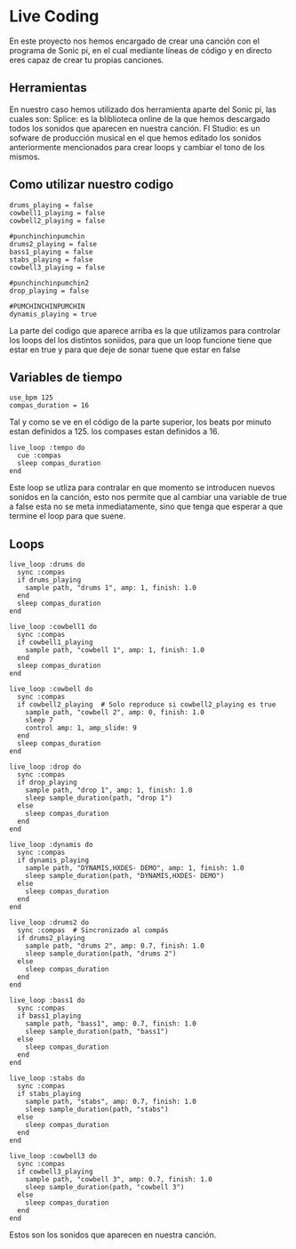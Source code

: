 # Live Coding

En este proyecto nos hemos encargado de crear una canción con el programa de Sonic pi, en el cual mediante líneas de código y en directo eres capaz de crear tu propias canciones.

## Herramientas

En nuestro caso hemos utilizado dos herramienta aparte del Sonic pi, las cuales son:
  Splice: es la bliblioteca online de la que hemos descargado todos los sonidos que aparecen en nuestra canción.
  Fl  Studio: es un sofware de producción musical en el que hemos editado los sonidos anteriormente mencionados para crear loops y cambiar el tono de los mismos.

## Como utilizar nuestro codigo

```rashberry
drums_playing = false
cowbell1_playing = false
cowbell2_playing = false

#punchinchinpumchin
drums2_playing = false
bass1_playing = false
stabs_playing = false
cowbell3_playing = false

#punchinchinpumchin2
drop_playing = false

#PUMCHINCHINPUMCHIN
dynamis_playing = true
```
La parte del codigo que aparece arriba es la que utilizamos para controlar los loops del los distintos soniidos, para que un loop funcione tiene que estar en true y para que deje de sonar tuene que estar en false

## Variables de tiempo
```rashberry
use_bpm 125
compas_duration = 16
```
Tal y como se ve en el código de la parte superior, los beats por minuto estan definidos a 125.
los compases estan definidos a 16.
```rashberry
live_loop :tempo do
  cue :compas  
  sleep compas_duration  
end
```
Este loop se utliza para contralar en que momento se introducen nuevos sonidos en la canción, esto nos permite que al cambiar una variable de true a false esta no se meta inmediatamente, sino que tenga que esperar a que termine el loop para que suene.
## Loops

```rashberry
live_loop :drums do
  sync :compas
  if drums_playing  
    sample path, "drums 1", amp: 1, finish: 1.0
  end
  sleep compas_duration
end

live_loop :cowbell1 do
  sync :compas  
  if cowbell1_playing  
    sample path, "cowbell 1", amp: 1, finish: 1.0
  end
  sleep compas_duration
end

live_loop :cowbell do
  sync :compas 
  if cowbell2_playing  # Solo reproduce si cowbell2_playing es true
    sample path, "cowbell 2", amp: 0, finish: 1.0
    sleep 7
    control amp: 1, amp_slide: 9
  end
  sleep compas_duration
end

live_loop :drop do
  sync :compas 
  if drop_playing  
    sample path, "drop 1", amp: 1, finish: 1.0  
    sleep sample_duration(path, "drop 1") 
  else
    sleep compas_duration  
  end
end

live_loop :dynamis do
  sync :compas  
  if dynamis_playing 
    sample path, "DYNAMIS,HXDES- DEMO", amp: 1, finish: 1.0  
    sleep sample_duration(path, "DYNAMIS,HXDES- DEMO") 
  else
    sleep compas_duration 
  end
end

live_loop :drums2 do
  sync :compas  # Sincronizado al compás
  if drums2_playing 
    sample path, "drums 2", amp: 0.7, finish: 1.0 
    sleep sample_duration(path, "drums 2") 
  else
    sleep compas_duration  
  end
end

live_loop :bass1 do
  sync :compas  
  if bass1_playing  
    sample path, "bass1", amp: 0.7, finish: 1.0  
    sleep sample_duration(path, "bass1")  
  else
    sleep compas_duration  
  end
end

live_loop :stabs do
  sync :compas  
  if stabs_playing  
    sample path, "stabs", amp: 0.7, finish: 1.0  
    sleep sample_duration(path, "stabs")  
  else
    sleep compas_duration 
  end
end

live_loop :cowbell3 do
  sync :compas  
  if cowbell3_playing 
    sample path, "cowbell 3", amp: 0.7, finish: 1.0 
    sleep sample_duration(path, "cowbell 3")  
  else
    sleep compas_duration  
  end
end
```
Estos son los sonidos que aparecen en nuestra canción.
